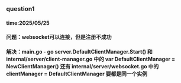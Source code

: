 ### question1 
#### time:2025/05/25 
#### 问题：websocket可以连接，但是注册不成功 
#### 解决：main.go - go server.DefaultClientManager.Start() 和 internal/server/client-manager.go 中的 var DefaultClientManager = NewClientManager() 还有 internal/server/websocket.go 中的 clientManager = DefaultClientManager 要都是同一个实例                
